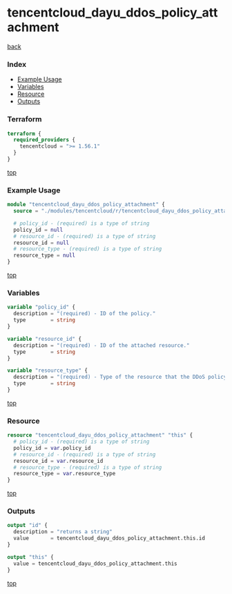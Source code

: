 # tencentcloud_dayu_ddos_policy_attachment

[back](../tencentcloud.md)

### Index

- [Example Usage](#example-usage)
- [Variables](#variables)
- [Resource](#resource)
- [Outputs](#outputs)

### Terraform

```terraform
terraform {
  required_providers {
    tencentcloud = ">= 1.56.1"
  }
}
```

[top](#index)

### Example Usage

```terraform
module "tencentcloud_dayu_ddos_policy_attachment" {
  source = "./modules/tencentcloud/r/tencentcloud_dayu_ddos_policy_attachment"

  # policy_id - (required) is a type of string
  policy_id = null
  # resource_id - (required) is a type of string
  resource_id = null
  # resource_type - (required) is a type of string
  resource_type = null
}
```

[top](#index)

### Variables

```terraform
variable "policy_id" {
  description = "(required) - ID of the policy."
  type        = string
}

variable "resource_id" {
  description = "(required) - ID of the attached resource."
  type        = string
}

variable "resource_type" {
  description = "(required) - Type of the resource that the DDoS policy works for. Valid values are `bgpip`, `bgp`, `bgp-multip`, `net`."
  type        = string
}
```

[top](#index)

### Resource

```terraform
resource "tencentcloud_dayu_ddos_policy_attachment" "this" {
  # policy_id - (required) is a type of string
  policy_id = var.policy_id
  # resource_id - (required) is a type of string
  resource_id = var.resource_id
  # resource_type - (required) is a type of string
  resource_type = var.resource_type
}
```

[top](#index)

### Outputs

```terraform
output "id" {
  description = "returns a string"
  value       = tencentcloud_dayu_ddos_policy_attachment.this.id
}

output "this" {
  value = tencentcloud_dayu_ddos_policy_attachment.this
}
```

[top](#index)